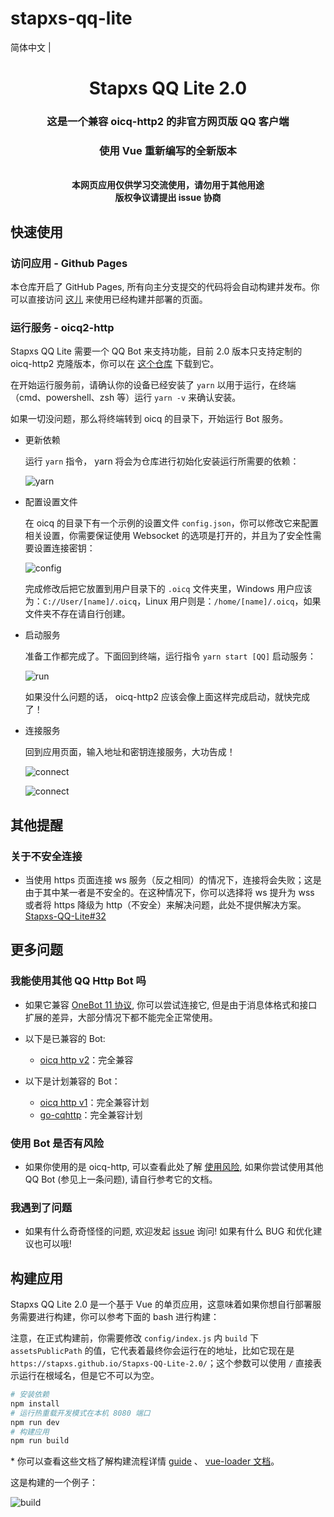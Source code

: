 # stapxs-qq-lite

简体中文 | 

<div align="center">
    <h1>Stapxs QQ Lite 2.0</h1>
    <h3>这是一个兼容 oicq-http2 的非官方网页版 QQ 客户端</h3>
    <h3>使用 Vue 重新编写的全新版本</h3><br>
    <strong>本网页应用仅供学习交流使用，请勿用于其他用途</strong><br>
    <strong>版权争议请提出 issue 协商</strong>
</div>

## 快速使用
### 访问应用 - Github Pages
本仓库开启了 GitHub Pages, 所有向主分支提交的代码将会自动构建并发布。你可以直接访问 [这儿](https://stapxs.github.io/Stapxs-QQ-Lite-2.0) 来使用已经构建并部署的页面。

### 运行服务 - oicq2-http
Stapxs QQ Lite 需要一个 QQ Bot 来支持功能，目前 2.0 版本只支持定制的 oicq-http2 克隆版本，你可以在 [这个仓库](https://github.com/Tim-Paik/oicq-http2) 下载到它。

在开始运行服务前，请确认你的设备已经安装了 `yarn` 以用于运行，在终端（cmd、powershell、zsh 等）运行 `yarn -v` 来确认安装。

如果一切没问题，那么将终端转到 oicq 的目录下，开始运行 Bot 服务。

- 更新依赖
    
    运行 `yarn` 指令， yarn 将会为仓库进行初始化安装运行所需要的依赖：

    ![yarn](README/yarn.png)

- 配置设置文件

    在 oicq 的目录下有一个示例的设置文件 `config.json`，你可以修改它来配置相关设置，你需要保证使用 Websocket 的选项是打开的，并且为了安全性需要设置连接密钥：

    ![config](README/config.png)

    完成修改后把它放置到用户目录下的 `.oicq` 文件夹里，Windows 用户应该为：`C://User/[name]/.oicq`，Linux 用户则是：`/home/[name]/.oicq`，如果文件夹不存在请自行创建。

- 启动服务

    准备工作都完成了。下面回到终端，运行指令 `yarn start [QQ]` 启动服务：

    ![run](README/run.png)

    如果没什么问题的话， oicq-http2 应该会像上面这样完成启动，就快完成了！

- 连接服务

    回到应用页面，输入地址和密钥连接服务，大功告成！

    ![connect](README/connect.png)

    
    ![connect](README/home.png)

## 其他提醒

### 关于不安全连接
- 当使用 https 页面连接 ws 服务（反之相同）的情况下，连接将会失败；这是由于其中某一者是不安全的。在这种情况下，你可以选择将 ws 提升为 wss 或者将 https 降级为 http（不安全）来解决问题，此处不提供解决方案。[Stapxs-QQ-Lite#32](https://github.com/Stapxs/Stapxs-QQ-Lite/issues/32)

## 更多问题

### 我能使用其他 QQ Http Bot 吗

- 如果它兼容 [OneBot 11 协议](<https://github.com/botuniverse/onebot-11>), 你可以尝试连接它, 但是由于消息体格式和接口扩展的差异，大部分情况下都不能完全正常使用。
- 以下是已兼容的 Bot:

    - [oicq http v2](https://github.com/Tim-Paik/oicq-http2)：完全兼容

- 以下是计划兼容的 Bot：

    - [oicq http v1](https://github.com/takayama-lily/oicq/tree/master/http-api)：完全兼容计划
    - [go-cqhttp](https://github.com/Mrs4s/go-cqhttp)：完全兼容计划

### 使用 Bot 是否有风险

- 如果你使用的是 oicq-http, 可以查看此处了解 [使用风险](<https://github.com/takayama-lily/oicq/wiki/98.%E5%85%B3%E4%BA%8E%E8%B4%A6%E5%8F%B7%E5%86%BB%E7%BB%93%E5%92%8C%E9%A3%8E%E6%8E%A7>), 如果你尝试使用其他 QQ Bot (参见上一条问题), 请自行参考它的文档。

### 我遇到了问题

- 如果有什么奇奇怪怪的问题, 欢迎发起 [issue](<https://github.com/Stapxs/Stapxs-QQ-Lite/issues>) 询问! 如果有什么 BUG 和优化建议也可以哦! 

## 构建应用
Stapxs QQ Lite 2.0 是一个基于 Vue 的单页应用，这意味着如果你想自行部署服务需要进行构建，你可以参考下面的 bash 进行构建：

注意，在正式构建前，你需要修改 `config/index.js` 内 `build` 下 `assetsPublicPath` 的值，它代表着最终你会运行在的地址，比如它现在是 `https://stapxs.github.io/Stapxs-QQ-Lite-2.0/`；这个参数可以使用 `/` 直接表示运行在根域名，但是它不可以为空。

``` bash
# 安装依赖
npm install
# 运行热重载开发模式在本机 8080 端口
npm run dev
# 构建应用
npm run build
```

\* 你可以查看这些文档了解构建流程详情 [guide](http://vuejs-templates.github.io/webpack/) 、 [vue-loader 文档](http://vuejs.github.io/vue-loader)。

这是构建的一个例子：

![build](README/build.png)

